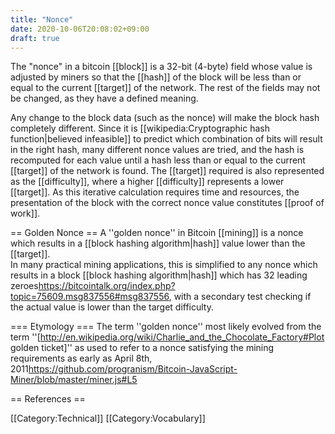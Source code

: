 ```yaml
---
title: "Nonce"
date: 2020-10-06T20:08:02+09:00
draft: true
---
```


The "nonce" in a bitcoin [[block]] is a 32-bit (4-byte) field whose value is adjusted by miners so that the [[hash]] of the block will be less than or equal to the current [[target]] of the network. The rest of the fields may not be changed, as they have a defined meaning.

Any change to the block data (such as the nonce) will make the block hash completely different. Since it is [[wikipedia:Cryptographic hash function|believed infeasible]] to predict which combination of bits will result in the right hash, many different nonce values are tried, and the hash is recomputed for each value until a hash less than or equal to the current [[target]] of the network is found. The [[target]] required is also represented as the [[difficulty]], where a higher [[difficulty]] represents a lower [[target]]. As this iterative calculation requires time and resources, the presentation of the block with the correct nonce value constitutes [[proof of work]].

== Golden Nonce ==
A ''golden nonce'' in Bitcoin [[mining]] is a nonce which results in a [[block hashing algorithm|hash]] value lower than the [[target]].  
In many practical mining applications, this is simplified to any nonce which results in a block [[block hashing algorithm|hash]] which has 32 leading zeroes<ref>https://bitcointalk.org/index.php?topic=75609.msg837556#msg837556</ref>, with a secondary test checking if the actual value is lower than the target difficulty.

=== Etymology ===
The term ''golden nonce'' most likely evolved from the term ''[http://en.wikipedia.org/wiki/Charlie_and_the_Chocolate_Factory#Plot golden ticket]'' as used to refer to a nonce satisfying the mining requirements as early as April 8th, 2011<ref>https://github.com/progranism/Bitcoin-JavaScript-Miner/blob/master/miner.js#L5</ref>

== References ==
<references />

[[Category:Technical]]
[[Category:Vocabulary]]
